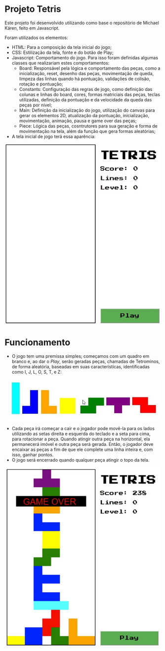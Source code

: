 # Projeto Tetris

Este projeto foi desenvolvido utilizando como base o repositório de Michael Káren, feito em Javascript.

Foram utilizados os elementos:
- HTML: Para a composição da tela inicial do jogo;
- CSS: Estilização da tela, fonte e do botão de Play;
- Javascript: Comportamento do jogo. Para isso foram definidas algumas classes que realizariam estes comportamentos:
  - Board: Responsável pela lógica e comportamento das peças, como a inicialização, reset, desenho das peças, movimentação de queda, limpeza das linhas quando há pontuação, validações de colisão, rotação e pontuação;
  - Constants: Configuração das regras de jogo, como definição das colunas e linhas do board, cores, formas matriciais das peças, teclas utilizadas, definição da pontuação e da velocidade da queda das peças por nível;
  - Main: Definição da inicialização do jogo, utilização do canvas para gerar os elementos 2D, atualização da pontuação, inicialização, movimentação, animação, pausa  e game over das peças; 
  - Piece: Lógica das peças, cosntrutores para sua geração e forma de movimentação na tela, além da função que gera formas aleatórias;
- A tela inicial de jogo terá essa aparência:

![Main](https://github.com/lucasbriz/projeto-tetris/blob/main/assets/main.JPG)

# Funcionamento

- O jogo tem uma premissa simples; começamos com um quadro em branco e, ao dar o _Play_, serão geradas peças, chamadas de Tetrominos, de forma aleatória, baseadas em suas características, identificadas como I, J, L, O, S, T, e Z:

![Tetrominos](https://github.com/lucasbriz/projeto-tetris/blob/main/assets/tetrominos.JPG)

- Cada peça irá começar a cair e o jogador pode movê-la para os lados utilizando as setas direita e esquerda do teclado e a seta para cima, para rotacionar a peça. Quando atingir outra peça na horizontal, ela permanecerá imóvel e outra peça será gerada. Então, o jogador deve encaixar as peças a fim de que ele complete uma linha inteira e, com isso, ganhar pontos.
- O jogo será encerrado quando qualquer peça atingir o topo da tela.

![Game-Over](https://github.com/lucasbriz/projeto-tetris/blob/main/assets/game-over.JPG)
